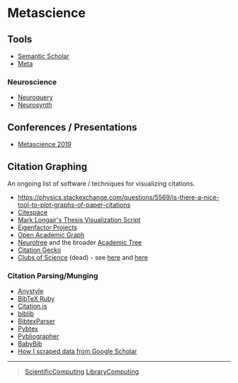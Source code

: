

Metascience
===========

Tools
-----

-   [Semantic Scholar](https://www.semanticscholar.org/)
-   [Meta](https://www.meta.org/)

### Neuroscience

-   [Neuroquery](https://neuroquery.org)
-   [Neurosynth](https://www.neurosynth.org/)

Conferences / Presentations
---------------------------

-   [Metascience 2019](https://osf.io/meetings/metasci2019/)

Citation Graphing
-----------------

An ongoing list of software / techniques for visualizing citations.

-   <https://physics.stackexchange.com/questions/5569/is-there-a-nice-tool-to-plot-graphs-of-paper-citations>
-   [Citespace](http://cluster.cis.drexel.edu/~cchen/citespace/)
-   [Mark Longair's Thesis Visualization Script](https://longair.net/blog/2009/10/21/thesis-visualization/)
-   [Eigenfactor Projects](http://www.eigenfactor.org/projects.php)
-   [Open Academic Graph](https://aminer.org/open-academic-graph)
-   [Neurotree](https://neurotree.org) and the broader [Academic Tree](https://academictree.org)
-   [Citation Gecko](https://github.com/CitationGecko)
-   [Clubs of Science](https://academic.oup.com/gigascience/article/5/suppl_1/s13742-016-0147-0-f/2965211) (dead) - see [here](https://github.com/Brainhack-Proceedings-2015/Dery_HBM_ClubsOfScience) and [here](https://github.com/sderygithub/Clubs-of-Science)

### Citation Parsing/Munging

-   [Anystyle](https://github.com/inukshuk/anystyle)
-   [BibTeX Ruby](https://github.com/inukshuk/bibtex-ruby)
-   [Citation.js](https://citation.js.org/)
-   [biblib](https://github.com/aclements/biblib)
-   [BibtexParser](https://bibtexparser.readthedocs.io/en/latest/)
-   [Pybtex](https://pybtex.org/)
-   [Pybliographer](https://pybliographer.org/)
-   [BabyBib](https://github.com/matthew-brett/babybib)
-   [How I scraped data from Google Scholar](https://www.nature.com/articles/d41586-018-04190-5)

* * * * *

> [ScientificComputing](../ScientificComputing) [LibraryComputing](../LibraryComputing)
